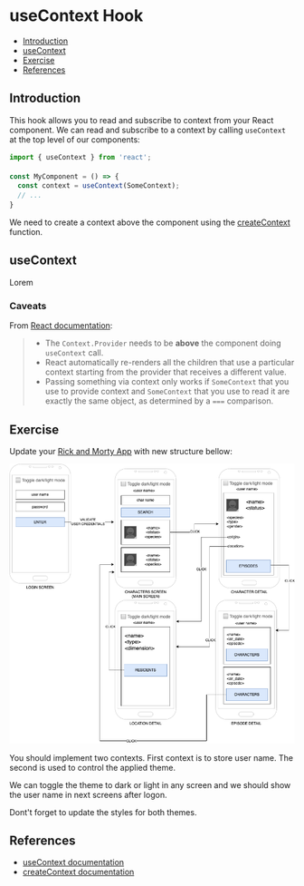 # useContext Hook

- [Introduction](#introduction)
- [useContext](#useContext)
- [Exercise](#exercise)
- [References](#references)

## Introduction

This hook allows you to read and subscribe to context from your React component. We can read and subscribe to a context by calling `useContext` at the top level of our components:

```js
import { useContext } from 'react';

const MyComponent = () => {
  const context = useContext(SomeContext);
  // ...
}
```

We need to create a context above the component using the [createContext](https://react.dev/reference/react/createContext) function.

## useContext
Lorem
### Caveats
From [React documentation](https://react.dev/reference/react/useContext#caveats):
> - The `Context.Provider` needs to be **above** the component doing `useContext` call.
> - React automatically re-renders all the children that use a particular context starting from the provider that receives a different value.
> - Passing something via context only works if `SomeContext` that you use to provide context and `SomeContext` that you use to read it are exactly the same object, as determined by a `===` comparison.

## Exercise

Update your [Rick and Morty App](../08-consuming-a-rest-api/README.md#exercise) with new structure bellow:

![Exercise](../assets/exerciseMockExtended.drawio.png)

You should implement two contexts. First context is to store user name. The second is used to control the applied theme.

We can toggle the theme to dark or light in any screen and we should show the user name in next screens after logon.

Dont't forget to update the styles for both themes.

## References
- [useContext documentation](https://react.dev/reference/react/useContext)
- [createContext documentation](https://react.dev/reference/react/createContext)